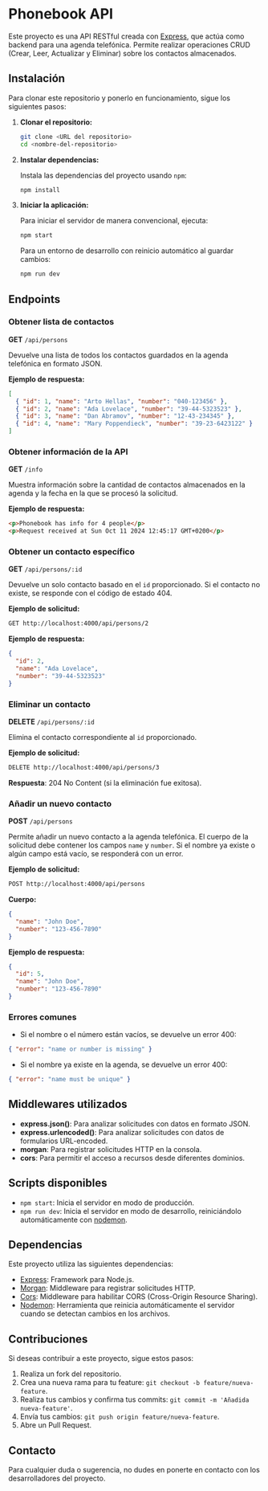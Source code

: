 # Phonebook API

Este proyecto es una API RESTful creada con [Express](https://expressjs.com/), que actúa como backend para una agenda telefónica. Permite realizar operaciones CRUD (Crear, Leer, Actualizar y Eliminar) sobre los contactos almacenados.

## Instalación

Para clonar este repositorio y ponerlo en funcionamiento, sigue los siguientes pasos:

1. **Clonar el repositorio:**

   ```bash
   git clone <URL del repositorio>
   cd <nombre-del-repositorio>
   ```

2. **Instalar dependencias:**

    Instala las dependencias del proyecto usando ``npm``:
    ```bash
    npm install
    ```
3. **Iniciar la aplicación:**

    Para iniciar el servidor de manera convencional, ejecuta:

    ```bash
    npm start
    ```

    Para un entorno de desarrollo con reinicio automático al guardar cambios:

    ```bash
    npm run dev
    ```

## Endpoints

### Obtener lista de contactos

**GET** ``/api/persons``

Devuelve una lista de todos los contactos guardados en la agenda telefónica en formato JSON.

**Ejemplo de respuesta:**

```json
[
  { "id": 1, "name": "Arto Hellas", "number": "040-123456" },
  { "id": 2, "name": "Ada Lovelace", "number": "39-44-5323523" },
  { "id": 3, "name": "Dan Abramov", "number": "12-43-234345" },
  { "id": 4, "name": "Mary Poppendieck", "number": "39-23-6423122" }
]
```

### Obtener información de la API

**GET** ``/info``

Muestra información sobre la cantidad de contactos almacenados en la agenda y la fecha en la que se procesó la solicitud.

**Ejemplo de respuesta:**

```html
<p>Phonebook has info for 4 people</p>
<p>Request received at Sun Oct 11 2024 12:45:17 GMT+0200</p>
```

### Obtener un contacto específico

**GET** ``/api/persons/:id``

Devuelve un solo contacto basado en el ``id`` proporcionado. Si el contacto no existe, se responde con el código de estado 404.

**Ejemplo de solicitud:**

```bash
GET http://localhost:4000/api/persons/2
```

**Ejemplo de respuesta:**

```json
{
  "id": 2,
  "name": "Ada Lovelace",
  "number": "39-44-5323523"
}
```

### Eliminar un contacto

**DELETE** ``/api/persons/:id``

Elimina el contacto correspondiente al ``id`` proporcionado.

**Ejemplo de solicitud:**

```bash
DELETE http://localhost:4000/api/persons/3
```

**Respuesta**: 204 No Content (si la eliminación fue exitosa).

### Añadir un nuevo contacto

**POST** ``/api/persons``

Permite añadir un nuevo contacto a la agenda telefónica. El cuerpo de la solicitud debe contener los campos ``name`` y ``number``. Si el nombre ya existe o algún campo está vacío, se responderá con un error.

**Ejemplo de solicitud:**

```bash
POST http://localhost:4000/api/persons
```

**Cuerpo:**

```json
{
  "name": "John Doe",
  "number": "123-456-7890"
}
```
**Ejemplo de respuesta:**

```json
{
  "id": 5,
  "name": "John Doe",
  "number": "123-456-7890"
}
```

### Errores comunes

- Si el nombre o el número están vacíos, se devuelve un error 400:

```json
{ "error": "name or number is missing" }
```

- Si el nombre ya existe en la agenda, se devuelve un error 400:

```json
{ "error": "name must be unique" }
```

## Middlewares utilizados

- **express.json()**: Para analizar solicitudes con datos en formato JSON.
- **express.urlencoded()**: Para analizar solicitudes con datos de formularios URL-encoded.
- **morgan**: Para registrar solicitudes HTTP en la consola.
- **cors**: Para permitir el acceso a recursos desde diferentes dominios.

## Scripts disponibles

- ``npm start``: Inicia el servidor en modo de producción.
- ``npm run dev``: Inicia el servidor en modo de desarrollo, reiniciándolo automáticamente con [nodemon](https://nodemon.io/).

## Dependencias

Este proyecto utiliza las siguientes dependencias:

- [Express](https://www.npmjs.com/package/express): Framework para Node.js.
- [Morgan](https://www.npmjs.com/package/morgan): Middleware para registrar solicitudes HTTP.
- [Cors](https://www.npmjs.com/package/cors): Middleware para habilitar CORS (Cross-Origin Resource Sharing).
- [Nodemon](https://nodemon.io/): Herramienta que reinicia automáticamente el servidor cuando se detectan cambios en los archivos.

## Contribuciones

Si deseas contribuir a este proyecto, sigue estos pasos:

1. Realiza un fork del repositorio.
2. Crea una nueva rama para tu feature: ``git checkout -b feature/nueva-feature``.
3. Realiza tus cambios y confirma tus commits: ``git commit -m 'Añadida nueva-feature'``.
4. Envía tus cambios: ``git push origin feature/nueva-feature``.
5. Abre un Pull Request.

## Contacto

Para cualquier duda o sugerencia, no dudes en ponerte en contacto con los desarrolladores del proyecto.
